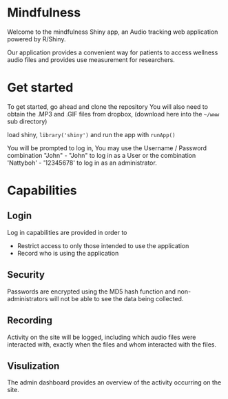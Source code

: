 # Mindfulness

Welcome to the mindfulness Shiny app, an Audio tracking web application powered by R/Shiny. 

Our application provides a convenient way for patients to access wellness audio files and provides use measurement for researchers. 

# Get started

To get started, go ahead and clone the repository
You will also need to obtain the .MP3 and .GIF files from dropbox, (download here into the `~/www` sub directory)

load shiny, `library('shiny')` and run the app with `runApp()`

You will be prompted to log in,
You may use the Username / Password combination "John" - "John" to log in as a User or the combination 'Nattyboh' - '12345678' to log in as an administrator. 

# Capabilities 

## Login

Log in capabilities are provided in order to
* Restrict access to only those intended to use the application
* Record who is using the application

## Security

Passwords are encrypted using the MD5 hash function and non-administrators will not be able to see the data being collected.

## Recording

Activity on the site will be logged, including which audio files were interacted with, exactly when the files and whom interacted with the files.

## Visulization

The admin dashboard provides an overview of the activity occurring on the site.



